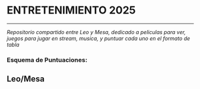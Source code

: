 # ENTRETENIMIENTO 2025
---
*Repositorio compartido entre Leo y Mesa, dedicado a peliculas para ver, juegos para jugar en stream, musica, y puntuar cada uno en el formato de tabla*

### Esquema de Puntuaciones:
## Leo/Mesa